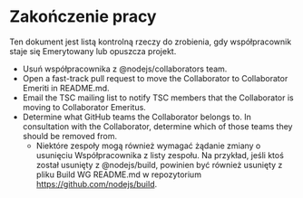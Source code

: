 # Zakończenie pracy

Ten dokument jest listą kontrolną rzeczy do zrobienia, gdy współpracownik staje się Emerytowany lub opuszcza projekt.

* Usuń współpracownika z @nodejs/collaborators team.
* Open a fast-track pull request to move the Collaborator to Collaborator Emeriti in README.md.
* Email the TSC mailing list to notify TSC members that the Collaborator is moving to Collaborator Emeritus.
* Determine what GitHub teams the Collaborator belongs to. In consultation with the Collaborator, determine which of those teams they should be removed from.
    * Niektóre zespoły mogą również wymagać żądanie zmiany o usunięciu Współpracownika z listy zespołu. Na przykład, jeśli ktoś został usunięty z @nodejs/build, powinien być również usunięty z pliku Build WG README.md w repozytorium https://github.com/nodejs/build.
